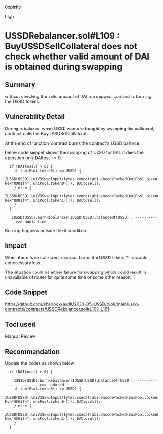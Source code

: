 0xpinky

high

# USSDRebalancer.sol#L109 : BuyUSSDSellCollateral does not check whether valid amount of DAI is obtained during swapping

## Summary

without checking the valid amount of DAI is swapped, contract is burning the USSD tokens.

## Vulnerability Detail

During rebalance, when USSD wants to bought by swapping the collateral, contract calls the BuyUSSDSellCollateral.

At the end of function, contract burns the contract's USSD balance.

below code snippet shows the swapping of USSD for DAI. It does the operation only DAItosell > 0.

      if (DAItosell > 0) {
        if (uniPool.token0() == USSD) {
            IUSSD(USSD).UniV3SwapInput(bytes.concat(abi.encodePacked(uniPool.token1(), hex"0001f4", uniPool.token0())), DAItosell);
        } else {
            IUSSD(USSD).UniV3SwapInput(bytes.concat(abi.encodePacked(uniPool.token0(), hex"0001f4", uniPool.token1())), DAItosell);
        }
      }

       IUSSD(USSD).burnRebalancer(IUSSD(USSD).balanceOf(USSD)); --------------->>> audit find

Burning happens outside the if condition.

## Impact

When there is no collected, contract burns the USSD token. This would unnecessary loss.

The situation could be either failure for swapping which could result in unavailable of router for quite some time or some other reason.

## Code Snippet

https://github.com/sherlock-audit/2023-05-USSD/blob/main/ussd-contracts/contracts/USSDRebalancer.sol#L109-L161

## Tool used

Manual Review

## Recommendation

Update the codes as shown below

      if (DAItosell > 0) {

        IUSSD(USSD).burnRebalancer(IUSSD(USSD).balanceOf(USSD)); ------------------------->>> updated.
        if (uniPool.token0() == USSD) {
            IUSSD(USSD).UniV3SwapInput(bytes.concat(abi.encodePacked(uniPool.token1(), hex"0001f4", uniPool.token0())), DAItosell);
        } else {
            IUSSD(USSD).UniV3SwapInput(bytes.concat(abi.encodePacked(uniPool.token0(), hex"0001f4", uniPool.token1())), DAItosell);
        }
      }
